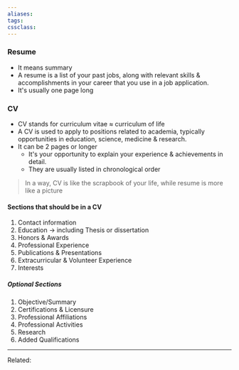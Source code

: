 ```yaml
---
aliases:
tags: 
cssclass:
---
```


### Resume
- It means summary
- A resume is a list of your past jobs, along with relevant skills & accomplishments in your career that you use in a job application.
- It's usually one page long


### CV
- CV stands for curriculum vitae ≈ curriculum of life	
- A CV is used to apply to positions related to academia, typically opportunities in education, science, medicine & research.
- It can be 2 pages or longer
	- It's your opportunity to explain your experience & achievements in detail.
	- They are usually listed in chronological order

> In a way, CV is like the scrapbook of your life, while resume is more like a picture 


#### Sections that should be in a CV
1. Contact information
2. Education → including Thesis or dissertation
3. Honors & Awards
4. Professional Experience 
5. Publications & Presentations
6. Extracurricular & Volunteer Experience
7. Interests

##### Optional Sections
1. Objective/Summary
2. Certifications & Licensure
3. Professional Affiliations
4. Professional Activities
5. Research
6. Added Qualifications 

---
Related:


